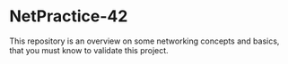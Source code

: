 # NetPractice-42
This repository is an overview on some networking concepts and basics, that you must know to validate this project.
